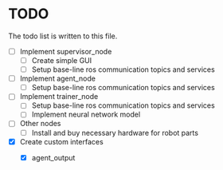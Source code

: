 # TODO

The todo list is written to this file.

- [ ] Implement supervisor_node
    - [ ] Create simple GUI
    - [ ] Setup base-line ros communication topics and services
- [ ] Implement agent_node
    - [ ] Setup base-line ros communication topics and services
- [ ] Implement trainer_node
    - [ ] Setup base-line ros communication topics and services
    - [ ] Implement neural network model
- [ ] Other nodes
    - [ ] Install and buy necessary hardware for robot parts
- [x] Create custom interfaces
    - [x] agent_output


